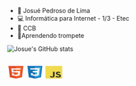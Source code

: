 - 👋 Josué Pedroso de Lima
- 💻 Informática para Internet - 1/3 - Etec
- 🛐 CCB
- 🎺Aprendendo trompete

![Josue's GitHub stats](https://github-readme-stats.vercel.app/api?username=dev1jsplima&theme=radical&show_icons=true)


<div style="display: inline_block"><br> 

<img align="center" alt="Josue-HTML" height="30" width="40" src="https://raw.githubusercontent.com/devicons/devicon/master/icons/html5/html5-original.svg">
<img align="center" alt="Josue-CSS" height="30" width="40" src="https://raw.githubusercontent.com/devicons/devicon/master/icons/css3/css3-original.svg">
<img align="center" alt="Josue-JavaScript" height="30" width="40" src="https://raw.githubusercontent.com/devicons/devicon/master/icons/javascript/javascript-original.svg">


<!---
dev1jsplima/dev1jsplima is a ✨ special ✨ repository because its `README.md` (this file) appears on your GitHub profile.
You can click the Preview link to take a look at your changes.
--->
